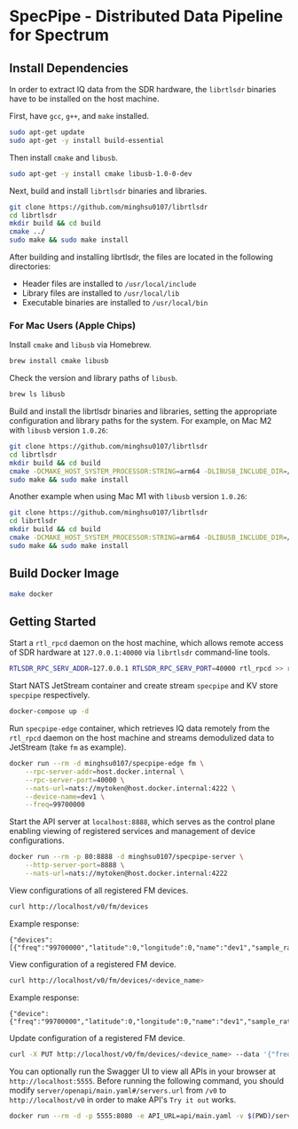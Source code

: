 # SpecPipe - Distributed Data Pipeline for Spectrum
## Install Dependencies
In order to extract IQ data from the SDR hardware, the `librtlsdr` binaries have to be installed on the host machine.

First, have `gcc`, `g++`, and `make` installed. 

```bash
sudo apt-get update
sudo apt-get -y install build-essential
```

Then install `cmake` and `libusb`.

```bash
sudo apt-get -y install cmake libusb-1.0-0-dev
```

Next, build and install `librtlsdr` binaries and libraries.

```bash
git clone https://github.com/minghsu0107/librtlsdr
cd librtlsdr
mkdir build && cd build
cmake ../
sudo make && sudo make install
```
After building and installing librtlsdr, the files are located in the following directories:
- Header files are installed to `/usr/local/include`
- Library files are installed to `/usr/local/lib`
- Executable binaries are installed to `/usr/local/bin`
### For Mac Users (Apple Chips)
Install  `cmake` and `libusb` via Homebrew.
```bash
brew install cmake libusb
```
Check the version and library paths of `libusb`.
```bash
brew ls libusb
```
Build and install the librtlsdr binaries and libraries, setting the appropriate configuration and library paths for the system. For example, on Mac M2 with `libusb` version `1.0.26`:
```bash
git clone https://github.com/minghsu0107/librtlsdr
cd librtlsdr
mkdir build && cd build
cmake -DCMAKE_HOST_SYSTEM_PROCESSOR:STRING=arm64 -DLIBUSB_INCLUDE_DIR=/opt/homebrew/Cellar/libusb/1.0.26/include/libusb-1.0 -DLIBUSB_LIBRARY=/opt/homebrew/lib/libusb-1.0.dylib ../
sudo make && sudo make install
```
Another example when using Mac M1 with `libusb` version `1.0.26`:
```bash
git clone https://github.com/minghsu0107/librtlsdr
cd librtlsdr
mkdir build && cd build
cmake -DCMAKE_HOST_SYSTEM_PROCESSOR:STRING=arm64 -DLIBUSB_INCLUDE_DIR=/usr/local/Cellar/libusb/1.0.26/include/libusb-1.0 -DLIBUSB_LIBRARY=/usr/local/lib/libusb-1.0.dylib ../
sudo make && sudo make install
```
## Build Docker Image
```bash
make docker
```
## Getting Started
Start a `rtl_rpcd` daemon on the host machine, which allows remote access of SDR hardware at `127.0.0.1:40000` via `librtlsdr` command-line tools.

```bash
RTLSDR_RPC_SERV_ADDR=127.0.0.1 RTLSDR_RPC_SERV_PORT=40000 rtl_rpcd >> rtlrpcd.log 2>&1 &
```

Start NATS JetStream container and create stream `specpipe` and KV store `specpipe` respectively.

```bash
docker-compose up -d
```
Run `specpipe-edge` container, which retrieves IQ data remotely from the `rtl_rpcd` daemon on the host machine and streams demodulized data to JetStream (take `fm` as example).

```bash
docker run --rm -d minghsu0107/specpipe-edge fm \
    --rpc-server-addr=host.docker.internal \
    --rpc-server-port=40000 \
    --nats-url=nats://mytoken@host.docker.internal:4222 \
    --device-name=dev1 \
    --freq=99700000
```

Start the API server at `localhost:8888`, which serves as the control plane enabling viewing of registered services and management of device configurations.

```bash
docker run --rm -p 80:8888 -d minghsu0107/specpipe-server \
    --http-server-port=8888 \
    --nats-url=nats://mytoken@host.docker.internal:4222
```

View configurations of all registered FM devices.
```bash
curl http://localhost/v0/fm/devices
```
Example response:
```
{"devices":[{"freq":"99700000","latitude":0,"longitude":0,"name":"dev1","sample_rate":"170k"}]}
```

View configuration of a registered FM device.
```bash
curl http://localhost/v0/fm/devices/<device_name>
```
Example response:
```
{"device":{"freq":"99700000","latitude":0,"longitude":0,"name":"dev1","sample_rate":"170k"}}
```
Update configuration of a registered FM device.
```bash
curl -X PUT http://localhost/v0/fm/devices/<device_name> --data '{"freq":"94100000"}'
```

You can optionally run the Swagger UI to view all APIs in your browser at `http://localhost:5555`. Before running the following command, you should modify `server/openapi/main.yaml#/servers.url` from `/v0` to `http://localhost/v0` in order to make API's `Try it out` works.

```bash
docker run --rm -d -p 5555:8080 -e API_URL=api/main.yaml -v $(PWD)/server/openapi:/usr/share/nginx/html/api swaggerapi/swagger-ui
```
